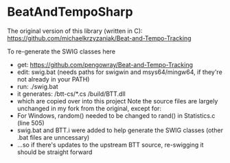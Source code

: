 # BeatAndTempoSharp

The original version of this library (written in C):
https://github.com/michaelkrzyzaniak/Beat-and-Tempo-Tracking

To re-generate the SWIG classes here
- get: https://github.com/pengowray/Beat-and-Tempo-Tracking
- edit: swig.bat (needs paths for swigwin and msys64/mingw64, if they're not already in your PATH)
- run: ./swig.bat
- it generates:
    /btt-cs/*.cs
    /build/BTT.dll
- which are copied over into this project
Note the source files are largely unchanged in my fork from the original, except for:
- For Windows, random() needed to be changed to rand() in Statistics.c (line 505)
- swig.bat and BTT.i were added to help generate the SWIG classes (other .bat files are unncessary)
- ...so if there's updates to the upstream BTT source, re-swigging it should be straight forward
